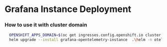 # Grafana Instance Deployment


### How to use it with cluster domain

```bash
  OPENSHIFT_APPS_DOMAIN=$(oc get ingresses.config.openshift.io cluster -o jsonpath='{.spec.domain}')
  helm upgrade --install grafana-opentelemetry-instance  .\helm -n otel-monitoring --set route.domain="$OPENSHIFT_APPS_DOMAIN"
```
